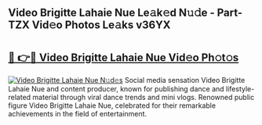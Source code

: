 ## Video Brigitte Lahaie Nue Le𝚊k𝚎d N𝚞𝚍e - Part-TZX Vid𝚎o Photos Le𝚊ks v36YX

# <h2><a href="http://fb1yt47.evod.top/?m=Video+Brigitte+Lahaie+Nue">🔗 👉🔴 Video Brigitte Lahaie Nue Vid𝚎o Ph𝚘t𝚘s</a></h2>

[![Video Brigitte Lahaie Nue N𝚞d𝚎s](https://i.imgur.com/8V9OHl7.gif)](http://fb1yt47.evod.top/?m=Video+Brigitte+Lahaie+Nue)
Social media sensation Video Brigitte Lahaie Nue and content producer, known for publishing dance and lifestyle-related material through viral dance trends and mini vlogs. Renowned public figure Video Brigitte Lahaie Nue, celebrated for their remarkable achievements in the field of entertainment. 
